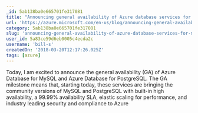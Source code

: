 ```yaml
---
_id: 5ab138ba0e665701fe317081
title: "Announcing general availability of Azure database services for MySQL and PostgreSQL"
url: 'https://azure.microsoft.com/en-us/blog/announcing-general-availability-of-azure-database-services-for-mysql-and-postgresql/'
category: 5ab138ba0e665701fe317081
slug: 'announcing-general-availability-of-azure-database-services-for-mysql-and-postgresql'
user_id: 5a83ce59d6eb0005c4ecda2c
username: 'bill-s'
createdOn: '2018-03-20T12:17:26.025Z'
tags: [azure]
---
```


Today, I am excited to announce the general availability (GA) of Azure Database for MySQL and Azure Database for PostgreSQL. The GA milestone means that, starting today, these services are bringing the community versions of MySQL and PostgreSQL with built-in high availability, a 99.99% availability SLA, elastic scaling for performance, and industry leading security and compliance to Azure
